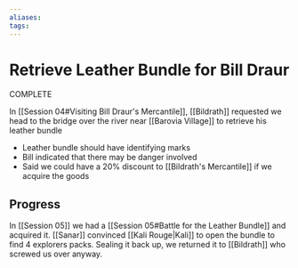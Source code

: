 ```yaml
---
aliases: 
tags: 
---
```


# Retrieve Leather Bundle for Bill Draur

COMPLETE

In [[Session 04#Visiting Bill Draur's Mercantile]], [[Bildrath]] requested we head to the bridge over the river near [[Barovia Village]] to retrieve his leather bundle

- Leather bundle should have identifying marks
- Bill indicated that there may be danger involved
- Said we could have a 20% discount to [[Bildrath's Mercantile]] if we acquire the goods

## Progress

In [[Session 05]] we had a [[Session 05#Battle for the Leather Bundle]] and acquired it.  [[Sanar]] convinced [[Kali Rouge|Kali]] to open the bundle to find 4 explorers packs. Sealing it back up, we returned it to [[Bildrath]] who screwed us over anyway.